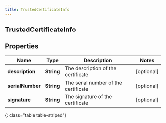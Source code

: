 ```yaml
---
title: TrustedCertificateInfo
---
```

## TrustedCertificateInfo


## Properties

| Name | Type | Description | Notes |
| ------------ | ------------- | ------------- | ------------- |
| **description** | <!----><!---->**String**<!----> | The description of the certificate |  [optional] |
| **serialNumber** | <!----><!---->**String**<!----> | The serial number of the certificate |  [optional] |
| **signature** | <!----><!---->**String**<!----> | The signature of the certificate |  [optional] |
{: class="table table-striped"}



